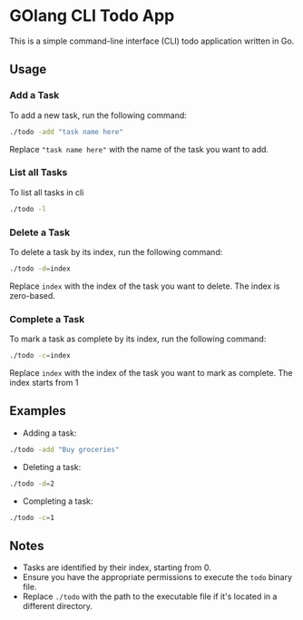# GOlang CLI Todo App

This is a simple command-line interface (CLI) todo application written in Go.

## Usage

### Add a Task

To add a new task, run the following command:

```sh
./todo -add "task name here"
```

Replace `"task name here"` with the name of the task you want to add.

### List all Tasks

To list all tasks in cli

```sh
./todo -l
```

### Delete a Task

To delete a task by its index, run the following command:

```sh
./todo -d=index
```

Replace `index` with the index of the task you want to delete. The index is zero-based.

### Complete a Task

To mark a task as complete by its index, run the following command:

```sh
./todo -c=index
```

Replace `index` with the index of the task you want to mark as complete. The index starts from 1

## Examples

- Adding a task:

```sh
./todo -add "Buy groceries"
```

- Deleting a task:

```sh
./todo -d=2
```

- Completing a task:

```sh
./todo -c=1
```

## Notes

- Tasks are identified by their index, starting from 0.
- Ensure you have the appropriate permissions to execute the `todo` binary file.
- Replace `./todo` with the path to the executable file if it's located in a different directory.
